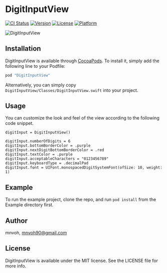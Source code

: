 # DigitInputView

[![CI Status](http://img.shields.io/travis/mnvoh/DigitInputView.svg?style=flat)](https://travis-ci.org/mnvoh/DigitInputView)
[![Version](https://img.shields.io/cocoapods/v/DigitInputView.svg?style=flat)](http://cocoapods.org/pods/DigitInputView)
[![License](https://img.shields.io/cocoapods/l/DigitInputView.svg?style=flat)](http://cocoapods.org/pods/DigitInputView)
[![Platform](https://img.shields.io/cocoapods/p/DigitInputView.svg?style=flat)](http://cocoapods.org/pods/DigitInputView)

![DigitInputView](https://user-images.githubusercontent.com/4628766/28941699-0aba3938-78ae-11e7-8172-d0cf16dc5ecb.gif)

## Installation

DigitInputView is available through [CocoaPods](http://cocoapods.org). To install
it, simply add the following line to your Podfile:

```ruby
pod "DigitInputView"
```

Alternatively, you can simply copy `DigitInputView/Classes/DigitInputView.swift` into your project.

## Usage

You can customize the look and feel of the view according to the following code snippet.

```
digitInput = DigitInputView()
    
digitInput.numberOfDigits = 6
digitInput.bottomBorderColor = .purple
digitInput.nextDigitBottomBorderColor = .red
digitInput.textColor = .purple
digitInput.acceptableCharacters = "0123456789"
digitInput.keyboardType = .decimalPad
digitInput.font = UIFont.monospacedDigitSystemFont(ofSize: 10, weight: 1)
```

## Example

To run the example project, clone the repo, and run `pod install` from the Example directory first.


## Author

mnvoh, mnvoh90@gmail.com

## License

DigitInputView is available under the MIT license. See the LICENSE file for more info.

